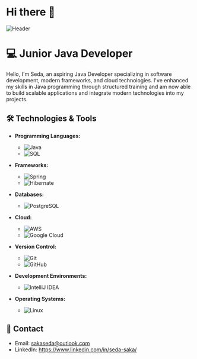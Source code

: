 # Hi there 👋
![Header](https://media.giphy.com/media/Uaxj062PavgqZRhVkS/giphy.gif)

# 💻 Junior Java Developer
Hello, I'm Seda, an aspiring Java Developer specializing in software development, modern frameworks, and cloud technologies. I've enhanced my skills in Java programming through structured training and am now able to build scalable applications and integrate modern technologies into my projects.

## 🛠️ Technologies & Tools

- **Programming Languages:**
  - ![Java](https://img.shields.io/badge/Java-%23F8981D?style=flat-square&logo=java&logoColor=white) [](https://www.java.com/)
  - ![SQL](https://img.shields.io/badge/SQL-%2300709A?style=flat-square&logo=postgresql&logoColor=white) [](https://www.mysql.com/)

- **Frameworks:**
  - ![Spring](https://img.shields.io/badge/Spring-%236DB33F?style=flat-square&logo=spring&logoColor=white) [](https://spring.io/)
  - ![Hibernate](https://img.shields.io/badge/Hibernate-%232D324D?style=flat-square&logo=hibernate&logoColor=white) [](https://hibernate.org/)

- **Databases:**
  - ![PostgreSQL](https://img.shields.io/badge/PostgreSQL-%23336791?style=flat-square&logo=postgresql&logoColor=white) [](https://www.postgresql.org/)

- **Cloud:**
  - ![AWS](https://img.shields.io/badge/AWS-%23232F3E?style=flat-square&logo=amazon-aws&logoColor=white) [](https://aws.amazon.com/)
  - ![Google Cloud](https://img.shields.io/badge/Google_Cloud-%234285F4?style=flat-square&logo=google-cloud&logoColor=white) [](https://cloud.google.com/)

- **Version Control:**
  - ![Git](https://img.shields.io/badge/Git-%23F05032?style=flat-square&logo=git&logoColor=white) [](https://git-scm.com/)
  - ![GitHub](https://img.shields.io/badge/GitHub-%23121011?style=flat-square&logo=github&logoColor=white) [](https://github.com/)

- **Development Environments:**
  - ![IntelliJ IDEA](https://img.shields.io/badge/IntelliJ_IDEA-%23000000?style=flat-square&logo=intellij-idea&logoColor=white) [](https://www.jetbrains.com/idea/)

- **Operating Systems:**
  - ![Linux](https://img.shields.io/badge/Linux-%23FCC624?style=flat-square&logo=linux&logoColor=black) [](https://www.linux.org/)

<!--

## 🚀 Projects
### 1. **Dream Work** - Final project in an agile team
- Project description: [Brief explanation of the project]
- Technologies: Java, Spring framework, PostgerSQL, REST API, HTML/CSS + JavaScript
-->

## 📧 Contact

- Email: sakaseda@outlook.com
- LinkedIn: https://www.linkedin.com/in/seda-saka/

